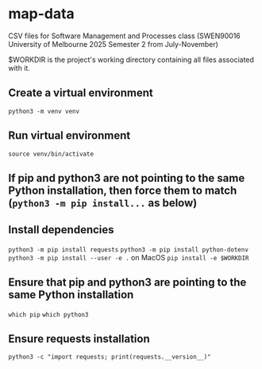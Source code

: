 # map-data
CSV files for Software Management and Processes class (SWEN90016 University of Melbourne 2025 Semester 2 from July-November)

$WORKDIR is the project's working directory containing all files associated with it.


## Create a virtual environment
`python3 -m venv venv`

## Run virtual environment
`source venv/bin/activate`

## If pip and python3 are not pointing to the same Python installation, then force them to match (`python3 -m pip install...` as below)
## Install dependencies
`python3 -m pip install requests`
`python3 -m pip install python-dotenv`
`python3 -m pip install --user -e .` on MacOS
`pip install -e $WORKDIR`

## Ensure that pip and python3 are pointing to the same Python installation
`which pip`
`which python3`

## Ensure requests installation
`python3 -c "import requests; print(requests.__version__)"`



